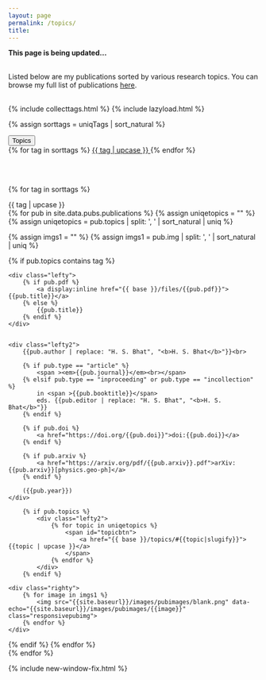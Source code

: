 ```yaml
---
layout: page
permalink: /topics/
title: 
---
```


**This page is being updated...**
<br><br>


Listed below are my publications sorted by various research topics. You can browse my full list of publications [here][pubs].
<br><br>

{% include collecttags.html %}
{% include lazyload.html %}

{% assign sorttags = uniqTags | sort_natural %} 

<div class="dropdown">
  <button class="dropbtn">Topics <i class="fa fa-caret-down"></i></button>
  <div class="dropdown-content">
  	{% for tag in sorttags %}
 	<a href="#{{ tag  | slugify }}"> {{ tag | upcase }} </a>
 	{% endfor %}
  </div>
</div>


<!-- 
<div class="container">
	{% for tag in sorttags %}
		<div class="section">
			<div id="topicbtnlst">
			   <a href="#{{ tag  | slugify }}"> {{ tag | upcase }} </a>
			</div>
		</div>
	{% endfor %}
</div>
 -->

<br><br>

{% for tag in sorttags %}
<a id="{{ tag  | slugify }}" class="anchor"></a>
<div class="topicshl">{{ tag | upcase }}</div>
{% for pub in site.data.pubs.publications %}
{% assign uniqetopics = "" %}
{% assign uniqetopics = pub.topics | split: ', ' | sort_natural | uniq %} 

{% assign imgs1 = "" %}
{% assign imgs1 = pub.img | split: ', ' | sort_natural | uniq %} 

{% if pub.topics contains tag %}
<div class="group">


    <div class="lefty">
		{% if pub.pdf %}
			<a display:inline href="{{ base }}/files/{{pub.pdf}}">{{pub.title}}</a>
		{% else %} 
			{{pub.title}}
		{% endif %}
	</div>	

		
	<div class="lefty2">
		{{pub.author | replace: "H. S. Bhat", "<b>H. S. Bhat</b>"}}<br>
		
		{% if pub.type == "article" %}
			<span ><em>{{pub.journal}}</em><br></span>
		{% elsif pub.type == "inproceeding" or pub.type == "incollection" %}
			in <span >{{pub.booktitle}}</span>
			eds. {{pub.editor | replace: "H. S. Bhat", "<b>H. S. Bhat</b>"}}
		{% endif %}
		
		{% if pub.doi %}
			<a href="https://doi.org/{{pub.doi}}">doi:{{pub.doi}}</a>
		{% endif %}
		
		{% if pub.arxiv %}
			<a href="https://arxiv.org/pdf/{{pub.arxiv}}.pdf">arXiv:{{pub.arxiv}}[physics.geo-ph]</a>
		{% endif %}
		
		({{pub.year}})
    </div>
    
		{% if pub.topics %}
			<div class="lefty2">
				{% for topic in uniqetopics %}
					<span id="topicbtn">
						<a href="{{ base }}/topics/#{{topic|slugify}}">{{topic | upcase }}</a>
					</span>
				{% endfor %}
			</div>
		{% endif %}
	
	<div class="righty">
		{% for image in imgs1 %}
			<img src="{{site.baseurl}}/images/pubimages/blank.png" data-echo="{{site.baseurl}}/images/pubimages/{{image}}" class="responsivepubimg">
		{% endfor %}
	</div>
</div> 

{% endif %}
{% endfor %}
<br>
{% endfor %}

{% include new-window-fix.html %}

[pubs]: /articles/
